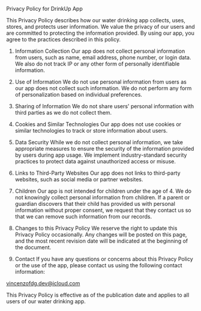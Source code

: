 Privacy Policy for DrinkUp App

This Privacy Policy describes how our water drinking app collects, uses, stores, and protects user information. We value the privacy of our users and are committed to protecting the information provided. By using our app, you agree to the practices described in this policy.

1. Information Collection
Our app does not collect personal information from users, such as name, email address, phone number, or login data. We also do not track IP or any other form of personally identifiable information.

2. Use of Information
We do not use personal information from users as our app does not collect such information. We do not perform any form of personalization based on individual preferences.

3. Sharing of Information
We do not share users' personal information with third parties as we do not collect them.

4. Cookies and Similar Technologies
Our app does not use cookies or similar technologies to track or store information about users.

5. Data Security
While we do not collect personal information, we take appropriate measures to ensure the security of the information provided by users during app usage. We implement industry-standard security practices to protect data against unauthorized access or misuse.

6. Links to Third-Party Websites
Our app does not links to third-party websites, such as social media or partner websites.

7. Children
Our app is not intended for children under the age of 4. We do not knowingly collect personal information from children. If a parent or guardian discovers that their child has provided us with personal information without proper consent, we request that they contact us so that we can remove such information from our records.

8. Changes to this Privacy Policy
We reserve the right to update this Privacy Policy occasionally. Any changes will be posted on this page, and the most recent revision date will be indicated at the beginning of the document.

9. Contact
If you have any questions or concerns about this Privacy Policy or the use of the app, please contact us using the following contact information:

vincenzofdg.dev@icloud.com

This Privacy Policy is effective as of the publication date and applies to all users of our water drinking app.